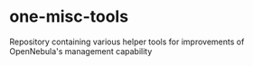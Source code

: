 # one-misc-tools
Repository containing various helper tools for improvements of OpenNebula's management capability
